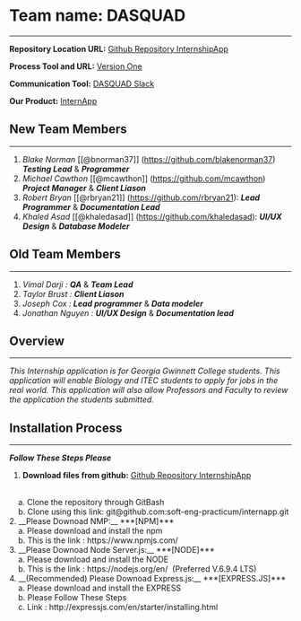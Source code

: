 # Team name: DASQUAD
---
**Repository Location URL:**  [Github Repository InternshipApp]( https://github.com/soft-eng-practicum/internapp )

**Process Tool and URL:**  [Version One]( https://www9.v1host.com/GeorgiaGwinnettCollege/ )

**Communication Tool:**  [DASQUAD Slack](https://ggc-dev.slack.com/messages/intern_app/)

**Our Product:**  [InternApp](http://ggc-internapp.herokuapp.com/)

## New Team Members
---
1. *Blake Norman*  [[@bnorman37]] (https://github.com/blakenorman37) ***Testing Lead*** & ***Programmer***<br>
2. *Michael Cawthon*  [[@mcawthon]] (https://github.com/mcawthon) ***Project Manager*** & ***Client Liason***<br>
3. *Robert Bryan* [[@rbryan21]] (https://github.com/rbryan21): ***Lead Programmer*** & ***Documentation Lead***<br>
4. *Khaled Asad* [[@khaledasad]] (https://github.com/khaledasad):  ***UI/UX Design*** & ***Database Modeler***<br>

## Old Team Members
---
1. *Vimal Darji :*  ***QA*** & ***Team Lead*** <br>
2. *Taylor Brust :* ***Client Liason*** <br>
3. *Joseph Cox :*   ***Lead programmer*** & ***Data modeler***   
4. *Jonathan Nguyen :* ***UI/UX Design*** & ***Documentation lead***<br>

##  Overview
---
*This Internship application is for Georgia Gwinnett College students.  This application will enable Biology and ITEC students to apply for jobs in the real world. This application will also allow Professors and Faculty to review the application the students submitted.* <br/>


## Installation Process
---
***Follow These Steps Please*** <br/>
1. __Download files from github:__ [Github Repository InternshipApp]( https://github.com/soft-eng-practicum/internapp )
<br/>
	&nbsp;&nbsp;&nbsp;&nbsp;a. Clone the repository through GitBash<br/>
	&nbsp;&nbsp;&nbsp;&nbsp;b. Clone using this link:  git@github.com:soft-eng-practicum/internapp.git
<br/>
2. __Please Downoad NMP:__  ***[NPM]***
<br/>
    &nbsp;&nbsp;&nbsp;&nbsp;a. Please download and install the npm <br/>
    &nbsp;&nbsp;&nbsp;&nbsp;b. This is the link : https://www.npmjs.com/
<br/>
3. __Please Downoad Node Server.js:__  ***[NODE]***
<br/>
    &nbsp;&nbsp;&nbsp;&nbsp;a. Please download and install the NODE <br/>
    &nbsp;&nbsp;&nbsp;&nbsp;b. This is the link : https://nodejs.org/en/ &nbsp;(Preferred V.6.9.4 LTS)
<br/>
4. __(Recommended) Please Downoad Express.js:__  ***[EXPRESS.JS]***
<br/>
   &nbsp;&nbsp;&nbsp;&nbsp;a. Please download and install the EXPRESS <br/>
   &nbsp;&nbsp;&nbsp;&nbsp;b. Please Follow These Steps <br/>
   &nbsp;&nbsp;&nbsp;&nbsp;c. Link : http://expressjs.com/en/starter/installing.html
<br/>
